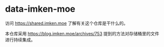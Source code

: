 # data-imken-moe

访问 https://shared.imken.moe 了解有关这个仓库是干什么的。

本仓库采用 https://blog.imken.moe/archives/753 提到的方法对存储桶里的文件进行持续集成。
